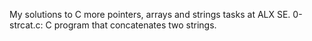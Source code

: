 My solutions to C more pointers, arrays and strings tasks at ALX SE.
0-strcat.c: C program that concatenates two strings.
